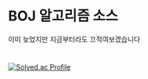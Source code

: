 # BOJ 알고리즘 소스
이미 늦었지만
지금부터라도 끄적여보겠습니다
#
[![Solved.ac Profile](http://mazassumnida.wtf/api/v2/generate_badge?boj=jaeseon510)](https://solved.ac/jaeseon510)
